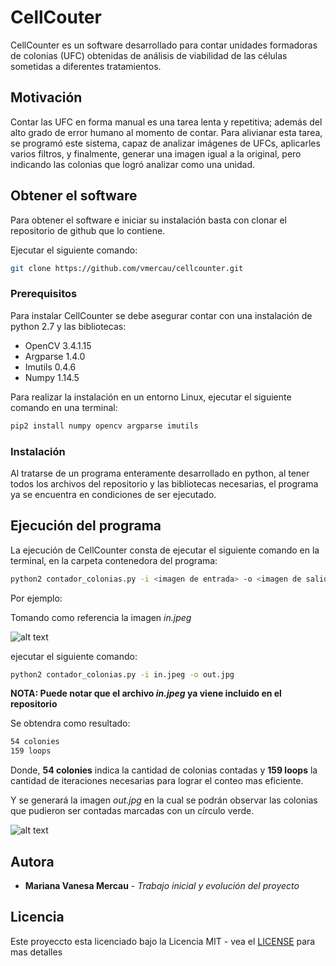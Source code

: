 # CellCouter

CellCounter es un software desarrollado para contar unidades formadoras de colonias (UFC) obtenidas de análisis de viabilidad de las células sometidas a diferentes tratamientos.

## Motivación

Contar las UFC en forma manual es una tarea lenta y repetitiva; además del alto grado de error humano al momento de contar.
Para alivianar esta tarea, se programó este sistema, capaz de analizar imágenes de UFCs, aplicarles varios filtros, y finalmente, generar una imagen igual a la original, pero indicando las colonias que logró analizar como una unidad.


## Obtener el software

Para obtener el software e iniciar su instalación basta con clonar el repositorio de github que lo contiene.

Ejecutar el siguiente comando:
```bash
git clone https://github.com/vmercau/cellcounter.git
```

### Prerequisitos

Para instalar CellCounter se debe asegurar contar con una instalación de python 2.7 y las bibliotecas:
* OpenCV 3.4.1.15
* Argparse 1.4.0
* Imutils 0.4.6
* Numpy 1.14.5



Para realizar la instalación en un entorno Linux, ejecutar el siguiente comando en una terminal:
```bash
pip2 install numpy opencv argparse imutils
```

### Instalación

Al tratarse de un programa enteramente desarrollado en python, al tener todos los archivos del repositorio y las bibliotecas necesarias, el programa ya se encuentra en condiciones de ser ejecutado.

## Ejecución del programa

La ejecución de CellCounter consta de ejecutar el siguiente comando en la terminal, en la carpeta contenedora del programa:

```bash
python2 contador_colonias.py -i <imagen de entrada> -o <imagen de salida>
```
Por ejemplo:

Tomando como referencia la imagen *in.jpeg*
 
![alt text](https://raw.githubusercontent.com/vmercau/cellcounter/master/in.jpeg)

ejecutar el siguiente comando:

```bash
python2 contador_colonias.py -i in.jpeg -o out.jpg
```
**NOTA: Puede notar que el archivo *in.jpeg* ya viene incluido en el repositorio**


Se obtendra como resultado:

```bash
54 colonies
159 loops
```
Donde, **54 colonies** indica la cantidad de colonias contadas y **159 loops** la cantidad de iteraciones necesarias para lograr el conteo mas eficiente.



Y se generará la imagen *out.jpg* en la cual se podrán observar las colonias que pudieron ser contadas marcadas con un círculo verde.

![alt text](https://raw.githubusercontent.com/vmercau/cellcounter/master/out.jpg)
## Autora

* **Mariana Vanesa Mercau** - *Trabajo inicial y evolución del proyecto*

## Licencia

Este proyeccto esta licenciado bajo la Licencia MIT - vea el [LICENSE](LICENSE) para mas detalles
